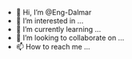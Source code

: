 - 👋 Hi, I’m @Eng-Dalmar
- 👀 I’m interested in ...
- 🌱 I’m currently learning ...
- 💞️ I’m looking to collaborate on ...
- 📫 How to reach me ...

<!---
Eng-Dalmar/Eng-Dalmar is a ✨ special ✨ repository because its `README.md` (this file) appears on your GitHub profile.
You can click the Preview link to take a look at your changes.
--->
